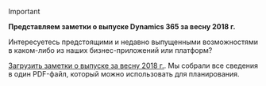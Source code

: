 > [!IMPORTANT]
> **Представляем заметки о выпуске Dynamics 365 за весну 2018 г.**
>
> Интересуетесь предстоящими и недавно выпущенными возможностями в каком-либо из наших бизнес-приложений или платформ? 
> 
> [Загрузить заметки о выпуске за весну 2018 г.](https://go.microsoft.com/fwlink/?linkid=870424). Мы собрали все сведения в один PDF-файл, который можно использовать для планирования. 
